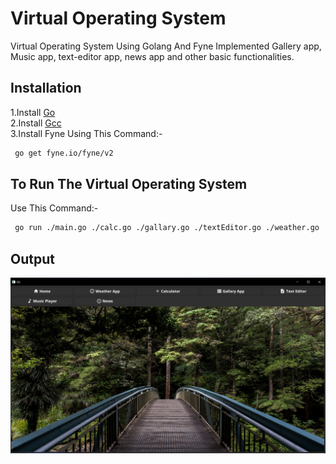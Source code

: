 # Virtual Operating System

Virtual Operating System Using Golang And Fyne 
Implemented Gallery app, Music app, text-editor app, news app and other basic functionalities.

## Installation
1.Install [Go](https://golang.org/)   
2.Install [Gcc](https://sourceforge.net/projects/tdm-gcc/)   
3.Install Fyne Using This Command:-
```bash
 go get fyne.io/fyne/v2
```

## To Run The Virtual Operating System  
Use This Command:-
```bash
 go run ./main.go ./calc.go ./gallary.go ./textEditor.go ./weather.go ./music.go ./news.go
```

## Output  
![alt text](https://github.com/ranjit1032002/Virtual-Operating-System/blob/master/Resources/Os.png)
